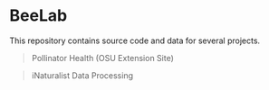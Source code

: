 # BeeLab

This repository contains source code and data for several projects. 

> Pollinator Health (OSU Extension Site)

> iNaturalist Data Processing
